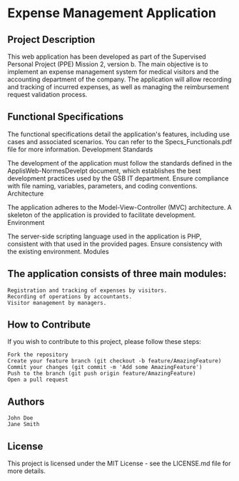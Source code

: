 # Expense Management Application
## Project Description

This web application has been developed as part of the Supervised Personal Project (PPE) Mission 2, version b. The main objective is to implement an expense management system for medical visitors and the accounting department of the company. The application will allow recording and tracking of incurred expenses, as well as managing the reimbursement request validation process.

## Functional Specifications

The functional specifications detail the application's features, including use cases and associated scenarios. You can refer to the Specs_Functionals.pdf file for more information.
Development Standards

The development of the application must follow the standards defined in the ApplisWeb-NormesDevelpt document, which establishes the best development practices used by the GSB IT department. Ensure compliance with file naming, variables, parameters, and coding conventions.
Architecture

The application adheres to the Model-View-Controller (MVC) architecture. A skeleton of the application is provided to facilitate development.
Environment

The server-side scripting language used in the application is PHP, consistent with that used in the provided pages. Ensure consistency with the existing environment.
Modules

## The application consists of three main modules:

    Registration and tracking of expenses by visitors.
    Recording of operations by accountants.
    Visitor management by managers.

## How to Contribute

If you wish to contribute to this project, please follow these steps:

    Fork the repository
    Create your feature branch (git checkout -b feature/AmazingFeature)
    Commit your changes (git commit -m 'Add some AmazingFeature')
    Push to the branch (git push origin feature/AmazingFeature)
    Open a pull request

## Authors

    John Doe
    Jane Smith

## License

This project is licensed under the MIT License - see the LICENSE.md file for more details.
